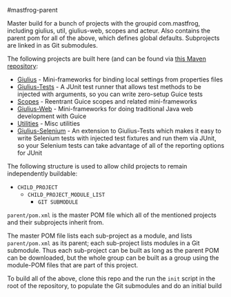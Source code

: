 #mastfrog-parent

Master build for a bunch of projects with the groupid com.mastfrog, including giulius, util, giulius-web, scopes and acteur. Also
contains the parent pom for all of the above, which defines global defaults. Subprojects are linked in as Git submodules.

The following projects are built here (and can be found via [this Maven repository](http://timboudreau.com/builds/):

  * [Giulius](https://github.com/timboudreau/giulius) - Mini-frameworks for binding local settings from properties files
  * [Giulius-Tests](https://github.com/timboudreau/giulius-tests) - A JUnit test runner that allows test methods to be injected with arguments, so you can write zero-setup Guice tests
  * [Scopes](https://github.com/timboudreau/scopes) - Reentrant Guice scopes and related mini-frameworks
  * [Giulius-Web](https://github.com/timboudreau/giulius-web) - Mini-frameworks for doing traditional Java web development with Guice
  * [Utilities](https://github.com/timboudreau/util) - Misc utilities
  * [Giulius-Selenium](https://github.com/timboudreau/giulius-selenium-tests) - An extension to Giulius-Tests which makes it easy to write Selenium tests with injected test fixtures and run them via JUnit, so your Selenium tests can take advantage of all of the reporting options for JUnit

The following structure is used to allow child projects to remain independently buildable:

  * ``CHILD_PROJECT``
     * ``CHILD_PROJECT_MODULE_LIST``
         * ``GIT SUBMODULE``

``parent/pom.xml`` is the master POM file which all of the mentioned projects and their subprojects inherit from.

The master POM file lists each sub-project as a module, and lists ``parent/pom.xml`` as its parent; each sub-project lists modules
in a Git submodule.  Thus each sub-project can be built as long as the parent POM can be downloaded, but the whole group can be built
as a group using the module-POM files that are part of this project.

To build all of the above, clone this repo and the run the ``init`` script in the root of the repository, to populate the Git submodules and do an initial build

